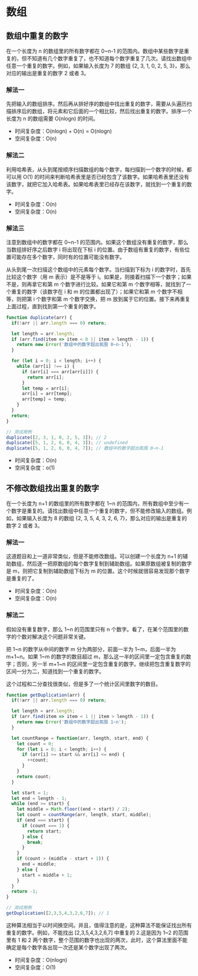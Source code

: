 # 数组

## 数组中重复的数字

在一个长度为 n 的数组里的所有数字都在 0~n-1 的范围内。数组中某些数字是重复的，但不知道有几个数字重复了，也不知道每个数字重复了几次。请找出数组中任意一个重复的数字。例如，如果输入长度为 7 的数组 {2, 3, 1, 0, 2, 5, 3}，那么对应的输出是重复的数字 2 或者 3。

### 解法一

先把输入的数组排序。然后再从排好序的数组中找出重复的数字，需要从头遍历扫描排序后的数组，将元素和它后面的一个相比较，然后找出重复的数字。排序一个长度为 n 的数组需要 O(nlogn) 的时间。

- 时间复杂度：O(nlogn) + O(n) = O(nlogn)
- 空间复杂度：O(n)

### 解法二

利用哈希表，从头到尾按顺序扫描数组的每个数字，每扫描到一个数字的时候，都可以用 O(1) 的时间来判断哈希表里是否已经包含了该数字。如果哈希表里还没有该数字，就把它加入哈希表。如果哈希表里已经存在该数字，就找到一个重复的数字。

- 时间复杂度：O(n)
- 空间复杂度：O(n)

### 解法三

注意到数组中的数字都在 0~n-1 的范围内。如果这个数组没有重复的数字，那么当数组排好序之后数字 i 将出现在下标 i 的位置。由于数组有重复的数字，有些位置可能存在多个数字，同时有的位置可能没有数字。

从头到尾一次扫描这个数组中的元素每个数字。当扫描到下标为 i 的数字时，首先比较这个数字（用 m 表示）是不是等于 i。如果是，则接着扫描下一个数字；如果不是，则再拿它和第 m 个数字进行比较。如果它和第 m 个数字相等，就找到了一个重复的数字（该数字在 i 和 m 的位置都出现了）；如果它和第 m 个数字不相等，则把第 i 个数字和第 m 个数字交换，把 m 放到属于它的位置。接下来再重复上面过程，直到找到第一个重复的数字。

```js
function duplicate(arr) {
  if(!arr || arr.length === 0) return;

  let length = arr.length;
  if (arr.find(item => item < 0 || item > length - 1)) {
    return new Error('数组中的数字超出氛围 0~n-1');
  }

  for (let i = 0; i < length; i++) {
    while (arr[i] !== i) {
      if (arr[i] === arr[arr[i]]) {
        return arr[i];
      }
      let temp = arr[i];
      arr[i] = arr[temp];
      arr[temp] = temp;
    }
  }
  return;
}

// 测试用例
duplicate([2, 3, 1, 0, 2, 5, 3]); // 2
duplicate([5, 1, 2, 6, 0, 4, 3]); // undefined
duplicate([5, 1, 2, 6, 0, 4, 7]); // 数组中的数字超出氛围 0~n-1
```

- 时间复杂度：O(n)
- 空间复杂度：o(1)

## 不修改数组找出重复的数字

在一个长度为 n+1 的数组里的所有数字都在 1~n 的范围内，所有数组中至少有一个数字是重复的。请找出数组中任意一个重复的数字，但不能修改输入的数组。例如，如果输入长度为 8 的数组 {2, 3, 5, 4, 3, 2, 6, 7}，那么对应的输出是重复的数字 2 或者 3。

### 解法一

这道题目和上一道非常类似，但是不能修改数组。可以创建一个长度为 n+1 的辅助数组，然后逐一把原数组的每个数字复制到辅助数组。如果原数组被复制的数字是 m，则把它复制到辅助数组下标为 m 的位置。这个时候就很容易发现那个数字是重复的了。

- 时间复杂度：O(n)
- 空间复杂度：O(n)

### 解法二

假如没有重复数字，那么 1~n 的范围里只有 n 个数字。看了，在某个范围里的数字的个数对解决这个问题非常关键。

把 1~n 的数字从中间的数字 m 分为两部分，前面一半为 1~m，后面一半为 m+1~n。如果 1~m 的数字的数目超过 m，那么这一半的区间里一定包含重复的数字；否则，另一半 m+1~n 的区间里一定包含重复的数字。继续把包含重复数字的区间一分为二，知道找到一个重复的数字。

这个过程和二分查找很类似，但是多了一个统计区间里数字的数目。

```js
function getDuplication(arr) {
  if(!arr || arr.length === 0) return;

  let length = arr.length;
  if (arr.find(item => item < 1 || item > length - 1)) {
    return new Error('数组中的数字超出氛围 1~n');
  }

  let countRange = function(arr, length, start, end) {
    let count = 0;
    for (let i = 0; i < length; i++) {
      if (arr[i] >= start && arr[i] <= end) {
        ++count;
      }
    }
    return count;
  }

  let start = 1;
  let end = length - 1;
  while (end >= start) {
    let middle = Math.floor((end + start) / 2);
    let count = countRange(arr, length, start, middle);
    if (end === start) {
      if (count === 1) {
        return start;
      } else {
        break;
      }
    }
    if (count > (middle - start + 1)) {
      end = middle;
    } else {
      start = middle + 1;
    }
  }
  return -1;
}

// 测试用例
getDuplication([2,3,5,4,3,2,6,7]); // 1

```

这种算法相当于以时间换空间。并且，值得注意的是，这种算法不能保证找出所有重复的数字。例如，不能找出 [2,3,5,4,3,2,6,7] 中重复的 2.这是因为 1~2 的范围里有 1 和 2 两个数字，整个范围的数字也出现的两次，此时，这个算法里面不能确定是每个数字各出现一次还是某个数字出现了两次。

- 时间复杂度：O(nlogn)
- 空间复杂度：O(1)
